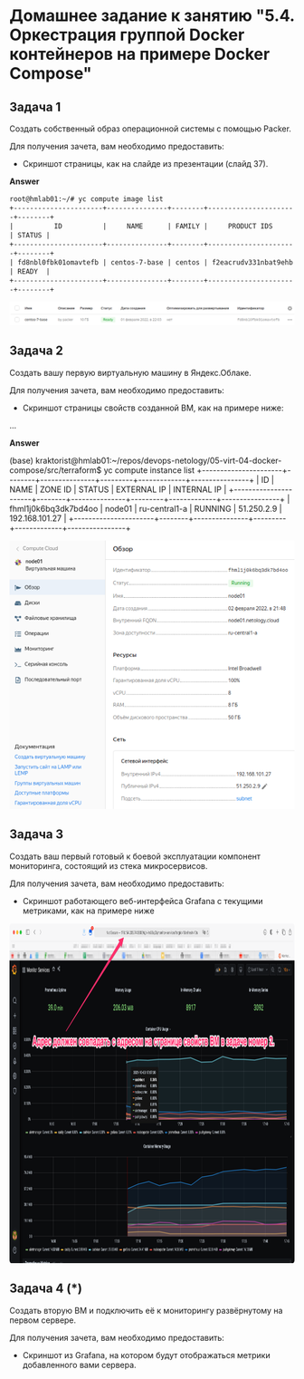 # Домашнее задание к занятию "5.4. Оркестрация группой Docker контейнеров на примере Docker Compose"


## Задача 1

Создать собственный образ операционной системы с помощью Packer.

Для получения зачета, вам необходимо предоставить:
- Скриншот страницы, как на слайде из презентации (слайд 37).  

**Answer**

    root@hmlab01:~/# yc compute image list
    +----------------------+---------------+--------+----------------------+--------+
    |          ID          |     NAME      | FAMILY |     PRODUCT IDS      | STATUS |
    +----------------------+---------------+--------+----------------------+--------+
    | fd8nbl0fbk01omavtefb | centos-7-base | centos | f2eacrudv331nbat9ehb | READY  |
    +----------------------+---------------+--------+----------------------+--------+


  ![Packer image](assets/packer_image.png)

## Задача 2

Создать вашу первую виртуальную машину в Яндекс.Облаке.

Для получения зачета, вам необходимо предоставить:
- Скриншот страницы свойств созданной ВМ, как на примере ниже:

...

**Answer**

(base) kraktorist@hmlab01:~/repos/devops-netology/05-virt-04-docker-compose/src/terraform$ yc compute instance list
+----------------------+--------+---------------+---------+-------------+----------------+
|          ID          |  NAME  |    ZONE ID    | STATUS  | EXTERNAL IP |  INTERNAL IP   |
+----------------------+--------+---------------+---------+-------------+----------------+
| fhml1j0k6bq3dk7bd4oo | node01 | ru-central1-a | RUNNING | 51.250.2.9  | 192.168.101.27 |
+----------------------+--------+---------------+---------+-------------+----------------+

  ![Packer image](assets/terraform_instance.png)

## Задача 3

Создать ваш первый готовый к боевой эксплуатации компонент мониторинга, состоящий из стека микросервисов.

Для получения зачета, вам необходимо предоставить:
- Скриншот работающего веб-интерфейса Grafana с текущими метриками, как на примере ниже
<p align="center">
  <img width="1200" height="600" src="./assets/yc_02.png">
</p>

## Задача 4 (*)

Создать вторую ВМ и подключить её к мониторингу развёрнутому на первом сервере.

Для получения зачета, вам необходимо предоставить:
- Скриншот из Grafana, на котором будут отображаться метрики добавленного вами сервера.

